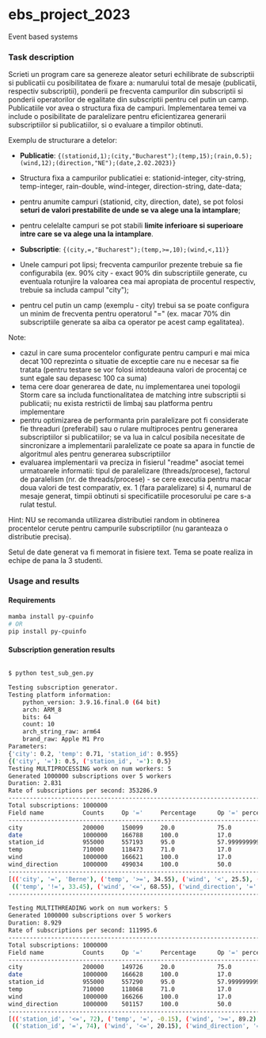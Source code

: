 # ebs_project_2023
Event based systems

### Task description

Scrieti un program care sa genereze aleator seturi echilibrate de subscriptii si publicatii cu posibilitatea de fixare a: numarului total de mesaje (publicatii, respectiv subscriptii), ponderii pe frecventa campurilor din subscriptii si ponderii operatorilor de egalitate din subscriptii pentru cel putin un camp. Publicatiile vor avea o structura fixa de campuri. Implementarea temei va include o posibilitate de paralelizare pentru eficientizarea generarii subscriptiilor si publicatiilor, si o evaluare a timpilor obtinuti.

Exemplu de structurare a detelor:
- **Publicatie**: `{(stationid,1);(city,"Bucharest");(temp,15);(rain,0.5);(wind,12);(direction,"NE");(date,2.02.2023)}`
- Structura fixa a campurilor publicatiei e: stationid-integer, city-string, temp-integer, rain-double, wind-integer, direction-string, date-data;
- pentru anumite campuri (stationid, city, direction, date), se pot folosi **seturi de valori prestabilite de unde se va alege una la intamplare**;
- pentru celelalte campuri se pot stabili **limite inferioare si superioare intre care se va alege una la intamplare**.

- **Subscriptie**: `{(city,=,"Bucharest");(temp,>=,10);(wind,<,11)}`
- Unele campuri pot lipsi; frecventa campurilor prezente trebuie sa fie configurabila (ex. 90% city - exact 90% din subscriptiile generate, cu eventuala rotunjire la valoarea cea mai apropiata de procentul respectiv, trebuie sa includa campul "city");
- pentru cel putin un camp (exemplu - city) trebui sa se poate configura un minim de frecventa pentru operatorul "=" (ex. macar 70% din subscriptiile generate sa aiba ca operator pe acest camp egalitatea).

Note:
- cazul in care suma procentelor configurate pentru campuri e mai mica decat 100 reprezinta o situatie de exceptie care nu e necesar sa fie tratata (pentru testare se vor folosi intotdeauna valori de procentaj ce sunt egale sau depasesc 100 ca suma)
- tema cere doar generarea de date, nu implementarea unei topologii Storm care sa includa functionalitatea de matching intre subscriptii si publicatii; nu exista restrictii de limbaj sau platforma pentru implementare
- pentru optimizarea de performanta prin paralelizare pot fi considerate fie threaduri (preferabil) sau o rulare multiproces pentru generarea subscriptiilor si publicatiilor; se va lua in calcul posibila necesitate de sincronizare a implementarii paralelizate ce poate sa apara in functie de algoritmul ales pentru generarea subscriptiilor
- evaluarea implementarii va preciza in fisierul "readme" asociat temei urmatoarele informatii: tipul de paralelizare (threads/procese), factorul de paralelism (nr. de threads/procese) - se cere executia pentru macar doua valori de test comparativ, ex. 1 (fara paralelizare) si 4, numarul de mesaje generat, timpii obtinuti si specificatiile procesorului pe care s-a rulat testul.

Hint: NU se recomanda utilizarea distributiei random in obtinerea procentelor cerute pentru campurile subscriptiilor (nu garanteaza o distributie precisa).

Setul de date generat va fi memorat in fisiere text. Tema se poate realiza in echipe de pana la 3 studenti. 


### Usage and results


#### Requirements

```bash
mamba install py-cpuinfo
# OR
pip install py-cpuinfo
```

#### Subscription generation results

```bash

$ python test_sub_gen.py
```

```bash
Testing subscription generator.
Testing platform information:
	python_version: 3.9.16.final.0 (64 bit)
	arch: ARM_8
	bits: 64
	count: 10
	arch_string_raw: arm64
	brand_raw: Apple M1 Pro
Parameters:
{'city': 0.2, 'temp': 0.71, 'station_id': 0.955}
{('city', '='): 0.5, ('station_id', '='): 0.5}
Testing MULTIPROCESSING work on num workers: 5
Generated 1000000 subscriptions over 5 workers
Duration: 2.831
Rate of subscriptions per second: 353286.9
----------------------------------------------------------------------------------------------------
Total subscriptions: 1000000
Field name           Counts     Op '='     Percentage      Op '=' percentage
----------------------------------------------------------------------------------------------------
city                 200000     150099     20.0            75.0      
date                 1000000    166788     100.0           17.0      
station_id           955000     557193     95.0            57.99999999999999
temp                 710000     118473     71.0            17.0      
wind                 1000000    166621     100.0           17.0      
wind_direction       1000000    499034     100.0           50.0      
----------------------------------------------------------------------------------------------------
[(('city', '=', 'Berne'), ('temp', '>=', 34.55), ('wind', '<', 25.5), ('wind_direction', '=', 'V'), ('date', '!=', datetime.datetime(2020, 1, 7, 11, 54, 54))),
 (('temp', '!=', 33.45), ('wind', '<=', 68.55), ('wind_direction', '=', 'SE'), ('date', '<=', datetime.datetime(2022, 12, 11, 22, 59, 40)))]
----------------------------------------------------------------------------------------------------

Testing MULTITHREADING work on num workers: 5
Generated 1000000 subscriptions over 5 workers
Duration: 8.929
Rate of subscriptions per second: 111995.6
----------------------------------------------------------------------------------------------------
Total subscriptions: 1000000
Field name           Counts     Op '='     Percentage      Op '=' percentage
----------------------------------------------------------------------------------------------------
city                 200000     149726     20.0            75.0      
date                 1000000    166628     100.0           17.0      
station_id           955000     557290     95.0            57.99999999999999
temp                 710000     118068     71.0            17.0      
wind                 1000000    166266     100.0           17.0      
wind_direction       1000000    501157     100.0           50.0      
----------------------------------------------------------------------------------------------------
[(('station_id', '<=', 72), ('temp', '=', -0.15), ('wind', '>=', 89.2), ('wind_direction', '=', 'E'), ('date', '>=', datetime.datetime(2022, 3, 21, 5, 14, 35))),
 (('station_id', '=', 74), ('wind', '<=', 20.15), ('wind_direction', '=', 'SV'), ('date', '=', datetime.datetime(2020, 10, 2, 7, 29, 58)))]
```
